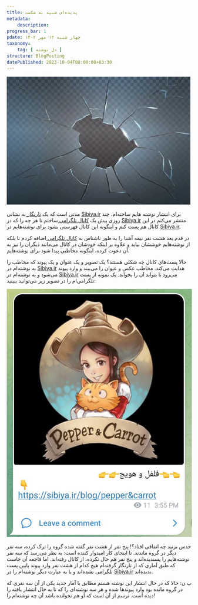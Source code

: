 ```yaml
---
title: پدیده‌ای شبیه به شکست
metadata: 
    description:  
progress_bar: 1
pdate: چهار شنبه ۱۲ مهر ۱۴۰۲    
taxonomy:
    tag: [ دل_نوشته ]
structure: BlogPosting
datePublished: 2023-10-04T08:00:00+03:30
---
```

![شکست](padide_I_shabih_be_shekast.webp?classes=center&loading=lazy)

مدتی است که یک 
[تارنگار ](https://Sibiya.ir)
 به نشانی 
[Sibiya.ir](https://Sibiya.ir)
برای انتشار نوشته هایم ساخته‌ام.
چند روزی پیش یک
[کانال تلگرامی ](https://t.me/Sibiya_ir)
ساختم تا هر چه را که در 
[Sibiya.ir](https://Sibiya.ir)
منتشر می‌کنم در این کانال هم پست کنم و اینگونه این کانال فهرستی بشود برای نوشته‌هایم در
[Sibiya.ir](https://Sibiya.ir).

در قدم بعد هشت نفر نیمه ‌آشنا را به طور ناشناس به 
[کانال تلگرامی ](https://t.me/Sibiya_ir)
اضافه کردم تا بلکه از نوشته‌هایم خوششان بیاید و علاوه بر اینکه خودشان در کانال می‌مانند دیگران را نیز به آن دعوت کرده، اینگونه مخاطبی پیدا شود برای نوشته‌هایم. 

حالا پست‌های کانال چه شکلی هستند؟ یک تصویر و یک عنوان و یک پیوند که مخاطب را به نوشته‌ام در 
[Sibiya.ir](https://Sibiya.ir)
هدایت می‌کند. مخاطب عکس و عنوان را می‌بیند و وارد پیوند می‌شود و به نوشته‌ام در 
[Sibiya.ir](https://Sibiya.ir)
می‌رود تا بتواند آن را بخواند. یک نمونه‌ از پست تلگرامی‌ام را در تصویر زیر می‌توانید ببینید:

![نمونه‌ای از یک پست تلگرامی](post_example.jpg?classes=center)

حدس بزنید چه اتفاقی افتاد؟! پنج نفر از هشت نفر گفته شده گروه را ترک کرده، سه نفر دیگر در گروه ماندند. تا اینجای کار امیدوار کننده است: به نظر می‌رسد که سه نفر نوشته‌هایم را پسندیده‌اند و پنج نفر هم حال نکرده‌، از کانال رفته‌اند. اما فاجعه آن جاست که طبق آماری که از تارنگار گرفته‌ام هیچ کدام از هشت نفر وارد پیوند پایین پست تلگرامی نشده‌اند و یا به عبارت دیگر نوشته‌ام را در
[Sibiya.ir](https://Sibiya.ir)
ندیده‌اند.

پ ن: حالا که در حال  انتشار این نوشته هستم مطابق با آمار جدید یکی از آن سه نفری که در گروه مانده بود وارد پیوندها شده و هر سه نوشته‌ای را که تا به حال انتشار یافته را دیده است. ترسم از آن است که او هم نخوانده باشد آن چه نوشته‌ام را!

